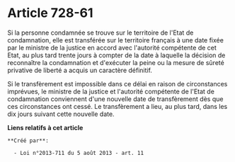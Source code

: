 # Article 728-61

Si la personne condamnée se trouve sur le territoire de l'Etat de condamnation, elle est transférée sur le territoire
français à une date fixée par le ministre de la justice en accord avec l'autorité compétente de cet Etat, au plus tard trente
jours à compter de la date à laquelle la décision de reconnaître la condamnation et d'exécuter la peine ou la mesure de
sûreté privative de liberté a acquis un caractère définitif. 

Si le transfèrement est impossible dans ce délai en raison de circonstances imprévues, le ministre de la justice et
l'autorité compétente de l'Etat de condamnation conviennent d'une nouvelle date de transfèrement dès que ces circonstances
ont cessé. Le transfèrement a lieu, au plus tard, dans les dix jours suivant cette nouvelle date.

**Liens relatifs à cet article**

	**Créé par**:

	  - Loi n°2013-711 du 5 août 2013 - art. 11

